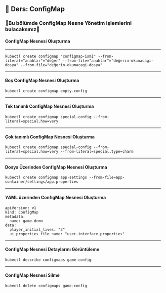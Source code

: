 ## 🧑 Ders: ConfigMap

### 📗Bu bölümde ConfigMap Nesne Yönetim işlemlerini bulacaksınız📗

#### ConfigMap Nesnesi Oluşturma
***
```
kubectl create configmap "configmap-ismi" --from-literal="anahtar"="değer" --from-file="anahtar"="değerin-okunacagi-dosya" --from-file="değerin-okunacagi-dosya"
```
***
#### Boş ConfigMap Nesnesi Oluşturma
```
kubectl create configmap empty-config
```
***
#### Tek tanımlı ConfigMap Nesnesi Oluşturma
```
kubectl create configmap special-config --from-literal=special.how=very
```
***
#### Çok tanımlı ConfigMap Nesnesi Oluşturma
```
kubectl create configmap special-config --from-literal=special.how=very --from-literal=special.type=charm
```
***
#### Dosya Üzerinden ConfigMap Nesnesi Oluşturma
```
kubectl create configmap app-settings --from-file=app-container/settings/app.properties
```
***
#### YAML üzerinden ConfigMap Nesnesi Oluşturma
```
apiVersion: v1
kind: ConfigMap
metadata:
  name: game-demo
data:
  player_initial_lives: "3"
  ui_properties_file_name: "user-interface.properties"
```
***
#### ConfigMap Nesnesi Detaylarını Görüntüleme
```
kubectl describe configmaps game-config
```
***
#### ConfigMap Nesnesi Silme
```
kubectl delete configmaps game-config
```

